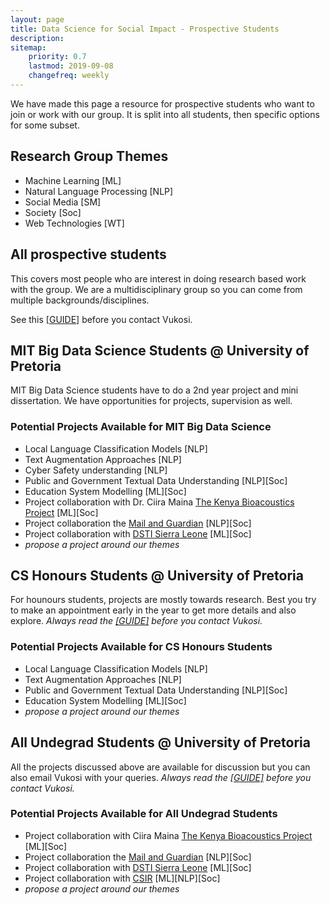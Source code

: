 ```yaml
---
layout: page
title: Data Science for Social Impact - Prospective Students
description: 
sitemap:
    priority: 0.7
    lastmod: 2019-09-08
    changefreq: weekly
---
```


We have made this page a resource for prospective students who want to join or work with our group. It is split into all students, then specific options for some subset.

## Research Group Themes

* Machine Learning [ML]
* Natural Language Processing [NLP]
* Social Media [SM]
* Society [Soc]
* Web Technologies [WT]

## All prospective students

This covers most people who are interest in doing research based work with the group. We are a multidisciplinary group so you can come from multiple backgrounds/disciplines.

See this [[GUIDE]](https://docs.google.com/document/d/1-AdUPZmvmq47hHd47yJsGZCTfZAw770WfST0bQIlsQo/edit?usp=sharing) before you contact Vukosi.

## MIT Big Data Science Students @ University of Pretoria

MIT Big Data Science students have to do a 2nd year project and mini dissertation. We have opportunities for projects, supervision as well. 

### Potential Projects Available for MIT Big Data Science

* Local Language Classification Models [NLP]
* Text Augmentation Approaches [NLP]
* Cyber Safety understanding [NLP]
* Public and Government Textual Data Understanding [NLP][Soc]
* Education System Modelling [ML][Soc]
* Project collaboration with Dr. Ciira Maina [The Kenya Bioacoustics Project](https://sites.google.com/site/kenyabioacoustics/) [ML][Soc]
* Project collaboration the [Mail and Guardian](https://www.mg.co.za) [NLP][Soc]
* Project collaboration with [DSTI Sierra Leone](https://dsti.gov.sl/) [ML][Soc]
* *propose a project around our themes*

## CS Honours Students @ University of Pretoria

For hounours students, projects are mostly towards research. Best you try to make an appointment early in the year to get more details and also explore. *Always read the [[GUIDE]](https://docs.google.com/document/d/1-AdUPZmvmq47hHd47yJsGZCTfZAw770WfST0bQIlsQo/edit?usp=sharing) before you contact Vukosi.*

### Potential Projects Available for CS Honours Students

* Local Language Classification Models [NLP]
* Text Augmentation Approaches [NLP]
* Public and Government Textual Data Understanding [NLP][Soc]
* Education System Modelling [ML][Soc]
* *propose a project around our themes*

## All Undegrad Students @ University of Pretoria

All the projects discussed above are available for discussion but you can also email Vukosi with your queries. *Always read the [[GUIDE]](https://docs.google.com/document/d/1-AdUPZmvmq47hHd47yJsGZCTfZAw770WfST0bQIlsQo/edit?usp=sharing) before you contact Vukosi.*

### Potential Projects Available for All Undegrad Students

* Project collaboration with Ciira Maina [The Kenya Bioacoustics Project](https://sites.google.com/site/kenyabioacoustics/) [ML][Soc]
* Project collaboration the [Mail and Guardian](https://www.mg.co.za) [NLP][Soc]
* Project collaboration with [DSTI Sierra Leone](https://dsti.gov.sl/) [ML][Soc]
* Project collaboration with [CSIR](https://www.csir.co.za) [ML][NLP][Soc]
* *propose a project around our themes*

